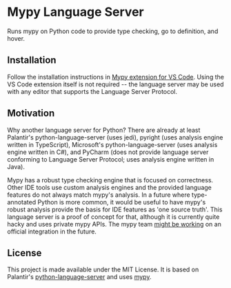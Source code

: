 # Mypy Language Server

Runs mypy on Python code to provide type checking, go to definition, and hover.

## Installation

Follow the installation instructions in [Mypy extension for VS Code](https://github.com/matangover/mypy-vscode/blob/master/README.md). Using the VS Code extension itself is not required -- the language server may be used with any editor that supports the Language Server Protocol.

## Motivation

Why another language server for Python? There are already at least Palantir's python-language-server (uses jedi), pyright (uses analysis engine written in TypeScript), Microsoft's python-language-server (uses analysis engine written in C#), and PyCharm (does not provide language server conforming to Language Server Protocol; uses analysis engine written in Java).

Mypy has a robust type checking engine that is focused on correctness. Other IDE tools use custom analysis engines and the provided language features do not always match mypy's analysis. In a future where type-annotated Python is more common, it would be useful to have mypy's robust analysis provide the basis for IDE features as 'one source truth'. This language server is a proof of concept for that, although it is currently quite hacky and uses private mypy APIs. The mypy team [might be working](https://github.com/palantir/python-language-server/issues/194#issuecomment-484134414) on an official integration in the future.

## License

This project is made available under the MIT License.
It is based on Palantir's [python-language-server](https://github.com/palantir/python-language-server) and uses [mypy](https://github.com/python/mypy>).
